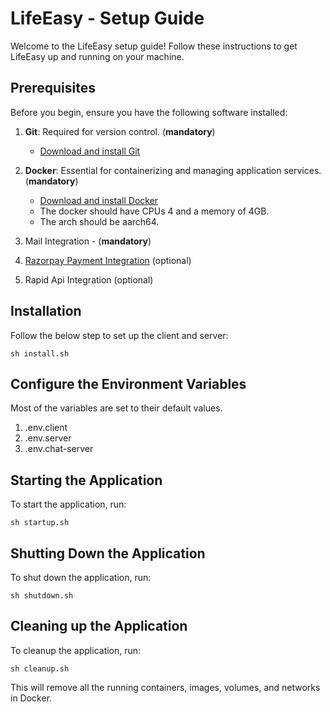# LifeEasy - Setup Guide

Welcome to the LifeEasy setup guide! Follow these instructions to get LifeEasy up and running on your machine.

## Prerequisites

Before you begin, ensure you have the following software installed:

1. **Git**: Required for version control. (**mandatory**)
   - [Download and install Git](https://git-scm.com)

2. **Docker**: Essential for containerizing and managing application services. (**mandatory**)
   - [Download and install Docker](https://docs.docker.com/get-docker/)
   - The docker should have CPUs 4 and a memory of 4GB.
   - The arch should be aarch64.
3. Mail Integration - (**mandatory**)
4. [Razorpay Payment Integration](https://razorpay.com/docs/payments/server-integration/nodejs/integration-steps/#1-build-integration) (optional)
5. Rapid Api Integration (optional)

## Installation

Follow the below step to set up the client and server:

```sh install.sh```

## Configure the Environment Variables

Most of the variables are set to their default values.

1. .env.client
2. .env.server
3. .env.chat-server

## Starting the Application

To start the application, run:

```sh startup.sh```

## Shutting Down the Application

To shut down the application, run:

```sh shutdown.sh```

## Cleaning up the Application

To cleanup the application, run:

```sh cleanup.sh```

This will remove all the running containers, images, volumes, and networks in Docker.

